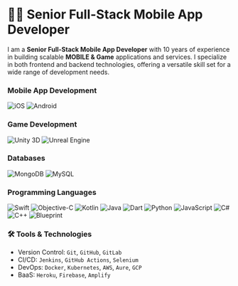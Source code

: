 
# 👨‍💻 Senior Full-Stack Mobile App Developer

I am a **Senior Full-Stack Mobile App Developer** with 10 years of experience in building scalable **MOBILE & Game** applications and services. I specialize in both frontend and backend technologies, offering a versatile skill set for a wide range of development needs.

### Mobile App Development
![iOS](https://img.shields.io/badge/-iOS-000000?logo=apple&logoColor=white&style=for-the-badge
)
![Android](https://img.shields.io/badge/-Android-3DDC84?logo=android&logoColor=white&style=for-the-badge
)

### Game Development
![Unity 3D](https://img.shields.io/badge/-Unity%203D-000000?logo=unity&logoColor=white&style=for-the-badge)
![Unreal Engine](https://img.shields.io/badge/-Unreal%20Engine-FFFFFF?logo=unreal-engine&logoColor=black&style=for-the-badge)

### Databases
![MongoDB](https://img.shields.io/badge/-MongoDB-47A248?logo=mongodb&logoColor=white&style=for-the-badge)
![MySQL](https://img.shields.io/badge/-MySQL-4479A1?logo=mysql&logoColor=white&style=for-the-badge)

### Programming Languages
![Swift](https://img.shields.io/badge/-Swift-FA7343?logo=swift&logoColor=white&style=for-the-badge)
![Objective-C](https://img.shields.io/badge/-Objective--C-1572B6?logo=apple&logoColor=white&style=for-the-badge)
![Kotlin](https://img.shields.io/badge/-Kotlin-0095D5?logo=kotlin&logoColor=white&style=for-the-badge)
![Java](https://img.shields.io/badge/-Java-007396?logo=java&logoColor=white&style=for-the-badge)
![Dart](https://img.shields.io/badge/-Dart-0175C2?logo=dart&logoColor=white&style=for-the-badge)
![Python](https://img.shields.io/badge/-Python-3776AB?logo=python&logoColor=white&style=for-the-badge)
![JavaScript](https://img.shields.io/badge/-JavaScript-F7DF1E?logo=javascript&logoColor=black&style=for-the-badge)
![C#](https://img.shields.io/badge/-C%23-239120?logo=c-sharp&logoColor=white&style=for-the-badge)
![C++](https://img.shields.io/badge/-C%2B%2B-00599C?logo=c%2B%2B&logoColor=white&style=for-the-badge
)
![Blueprint](https://img.shields.io/badge/-Blueprint-00395D?logo=unreal-engine&logoColor=white&style=for-the-badge)

### 🛠 Tools & Technologies

- Version Control: `Git`, `GitHub`, `GitLab`
- CI/CD: `Jenkins`, `GitHub Actions`, `Selenium`
- DevOps: `Docker`, `Kubernetes`, `AWS`, `Aure`, `GCP`
- BaaS: `Heroku`, `Firebase`, `Amplify`

